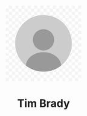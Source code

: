 <center>
  <img src="default_image.jpg" height=200 width=200>
</center>
  
# <center> Tim Brady </center>
  